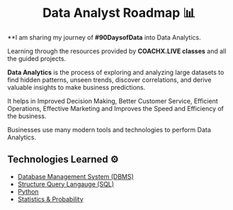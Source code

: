 <h1 align="center">Data Analyst Roadmap 📊</h1>

**I am sharing my journey of **#90DaysofData** into Data Analytics.

Learning through the resources provided by **COACHX.LIVE classes** and all the guided projects.

**Data Analytics** is the process of exploring and analyzing large datasets to find hidden patterns, unseen trends, discover correlations, and derive valuable insights to make business predictions.

It helps in Improved Decision Making, Better Customer Service, Efficient Operations, Effective Marketing and Improves the Speed and Efficiency of the business.

Businesses use many modern tools and technologies to perform Data Analytics. 

## Technologies Learned ⚙️


* <a href="https://www.javatpoint.com/dbms-tutorial">Database Management System (DBMS)</a><a href="https://www.javatpoint.com/dbms-tutorial" target="_blank" rel="noreferrer">
* <a href="https://www.tpointtech.com/sql-tutorial">Structure Query Langauge (SQL)</a><a href="https://www.tpointtech.com/sql-tutorial" target="_blank" rel="noreferrer">
* <a href="https://docs.python.org/3/tutorial/">Python</a><a href="https://docs.python.org/3/tutorial/" target="_blank" rel="noreferrer">
* <a href="https://www.khanacademy.org/math/statistics-probability">Statistics & Probability</a><a href="https://www.khanacademy.org/math/statistics-probability" target="_blank" rel="noreferrer">

